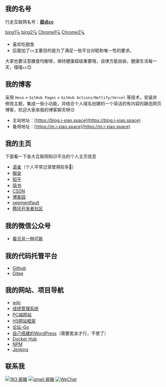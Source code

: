 ## 我的名号

行走互联网名号：[**甜点cc**](https://cn.bing.com/search?q=%E7%94%9C%E7%82%B9cc)

[bing1🔍](https://cn.bing.com/search?q=%E7%94%9C%E7%82%B9cc) [bing2🔍](https://cn.bing.com/search?q=XiaoJt+-+%E7%9C%8B%E8%A7%81%E5%8F%A6%E4%B8%80%E7%A7%8D%E5%8F%AF%E8%83%BD)
[Chrome1🔍](https://www.google.com/search?q=%E7%94%9C%E7%82%B9cc) [Chrome2🔍](https://www.google.com/search?q=XiaoJt+-+%E7%9C%8B%E8%A7%81%E5%8F%A6%E4%B8%80%E7%A7%8D%E5%8F%AF%E8%83%BD)

- 喜欢吃甜食
- 后面加了`cc`主要目的是为了满足一些平台对昵称唯一性的要求。

大家也要注意膳食均衡呀，保持健康超级重要哦，自律方能自由，健康生活每一天，嘻嘻`cc`😊

## 我的博客

采用 `Hexo` + `GitHub Pages` + `GitHub Actions/Netlify/Vercel` 等技术，安装并修改主题，集成一些小功能，并结合个人域名创建的一个简洁的有内容的静态网页博客，欢迎大家来我的博客聊天呀😉

- 主站地址：[https://blog.i-xiao.space](https://blog.i-xiao.space)
- 备用地址：[https://m.i-xiao.space](https://m.i-xiao.space)

## 我的主页

下面看一下各大互联网知识平台的个人主页信息

- [语雀](https://www.yuque.com/allblue-byynd)（个人平常记录使用较多🎁）
- [掘金](https://juejin.cn/user/852876755212814/posts)
- [知乎](https://www.zhihu.com/people/xiaojt_95/posts)
- [简书](https://www.jianshu.com/u/a59c678b26df)
- [CSDN](https://blog.csdn.net/heyYouU?type=blog)
- [博客园](https://www.cnblogs.com/all-smile/)
- [segmentfault](https://segmentfault.com/u/xiaojt/articles)
- [腾讯开发者社区](https://cloud.tencent.com/developer/user/8986240/articles)

## 我的微信公众号
<!-- https://images.cnblogs.com/cnblogs_com/blogs/342390/galleries/2204437/o_220901105854_qrcode_wechat02.jpg -->
<!-- https://cdn.jsdelivr.net/gh/all-smile/nav@1.0.6/static/images/qrcode_wechat02.jpg -->
<!-- https://gitee.com/hey-u/nav/raw/master/static/images/qrcode_wechat02.jpg -->
- [看见另一种可能](https://pic.imgdb.cn/item/63118f9f16f2c2beb1da309c.jpg)

## 我的代码托管平台

- [Github](https://github.com/all-smile)
- [Gitee](https://gitee.com/hey-u)

## 我的网站、项目导航
<!-- https://www.i-xiao.space/pc/compassNav -->
<!-- https://www.i-xiao.space/pc/main/home -->
- [wiki](https://web.i-xiao.space/#/compassNav)
- [成绩管理系统](http://i-xiao.space:3000/)
- [PC端网站](https://web.i-xiao.space)
- [H5网站框架](https://www.i-xiao.space/h5/main/checkFace)
- [论坛-Go](http://118.190.59.105:8088/)
- [自己搭建的WordPress](http://118.190.59.105:8000/)（需要氪金才行，不使了）
- [Docker Hub](https://hub.docker.com/u/xiaobluewhale)
- [NPM](https://www.npmjs.com/~xiaojt)
- [Jenkins](http://118.190.59.105:8082/)
<!-- - [supervisor](https://www.i-xiao.space/supervisor/) -->

## 联系我

[![163 邮箱](https://img.shields.io/badge/-163%20Mail-FC1F1F?style=plastic&link=mailto:find_onepiece@163.com)](mailto:find_onepiece@163.com)
[![gmail 邮箱](https://img.shields.io/badge/Gmail-D14836?logo=gmail&logoColor=white)](mailto:juntaoxiaocc@gmail.com)
[![WeChat](https://img.shields.io/badge/WeChat-07C160?logo=wechat&logoColor=white)](https://cdn.jsdelivr.net/gh/all-smile/nav@1.0.6/static/images/WeChat.jpg)
